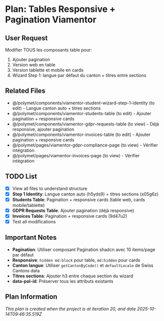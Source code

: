 # Plan: Tables Responsive + Pagination Viamentor

## User Request
Modifier TOUS les composants table pour:
1. Ajouter pagination
2. Version web en table
3. Version tablette et mobile en cards
4. Wizard Step 1: langue par défaut du canton + titres entre sections

## Related Files
- @/polymet/components/viamentor-student-wizard-step-1-identity (to edit) - Langue canton auto + titres sections
- @/polymet/components/viamentor-students-table (to edit) - Ajouter pagination + responsive cards
- @/polymet/components/viamentor-gdpr-requests-table (to view) - Déjà responsive, ajouter pagination
- @/polymet/components/viamentor-invoices-table (to edit) - Ajouter pagination + responsive cards
- @/polymet/pages/viamentor-gdpr-compliance-page (to view) - Vérifier intégration
- @/polymet/pages/viamentor-invoices-page (to view) - Vérifier intégration

## TODO List
- [x] View all files to understand structure
- [x] **Step 1 Identity**: Langue canton auto (h5yds9) + titres sections (x05g6z)
- [x] **Students Table**: Pagination + responsive cards (table web, cards mobile/tablette)
- [x] **GDPR Requests Table**: Ajouter pagination (déjà responsive)
- [x] **Invoices Table**: Pagination + responsive cards (9d47u2)
- [x] Test all modifications

## Important Notes
- **Pagination**: Utiliser composant Pagination shadcn avec 10 items/page par défaut
- **Responsive**: `hidden md:block` pour table, `md:hidden` pour cards
- **Canton langue**: Utiliser `getCantonByCode()` et `defaultLocale` de Swiss Cantons data
- **Titres sections**: Ajouter h3 entre chaque section du wizard
- **data-pol-id**: Préserver tous les attributs existants

  
## Plan Information
*This plan is created when the project is at iteration 20, and date 2025-10-14T09:46:35.519Z*
